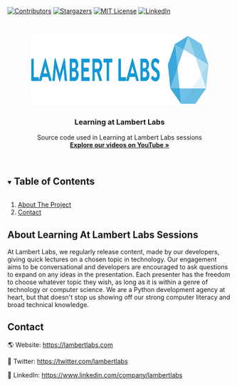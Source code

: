 <!-- PROJECT SHIELDS -->
[![Contributors][contributors-shield]][contributors-url]
[![Stargazers][stars-shield]][stars-url]
[![MIT License][license-shield]][license-url]
[![LinkedIn][linkedin-shield]][linkedin-url]


<!-- PROJECT LOGO -->
<br />
<p align="center">
  <a href="https://lambertlabs.com">
    <img src="https://github.com/lambertlabs/learning-sessions/blob/main/images/logo.png?raw=true" alt="Logo" width="400" height="160">
  </a>

  <h3 align="center">Learning at Lambert Labs</h3>

  <p align="center">
    Source code used in Learning at Lambert Labs sessions
    <br />
    <a href="https://www.youtube.com/channel/UCi7G5sY0IWqSNUMnRptuJmw"><strong>Explore our videos on YouTube »</strong></a>
    <br />
    <br />
  </p>
</p>

<!-- TABLE OF CONTENTS -->
<details open="open">
  <summary><h2 style="display: inline-block">Table of Contents</h2></summary>
  <ol>
    <li><a href="#about-the-project">About The Project</a></li>
    <li><a href="#contact">Contact</a></li>
  </ol>
</details>

<!-- ABOUT LEARNING AT LAMBERT LABS SESSIONS -->
## About Learning At Lambert Labs Sessions

At Lambert Labs, we regularly release content, made by our developers, giving quick lectures on a chosen topic in technology. 
Our engagement aims to be conversational and developers are encouraged to ask questions to expand on any ideas in the presentation.
Each presenter has the freedom to choose whatever topic they wish, as long as it is within a genre of technology or computer science.
We are a Python development agency at heart, but that doesn't stop us showing off our strong computer literacy and broad technical knowledge.

<!-- CONTACT -->
## Contact

🌎 Website: https://lambertlabs.com

📱 Twitter: https://twitter.com/lambertlabs

📝 LinkedIn: https://www.linkedin.com/company/lambertlabs


<!-- MARKDOWN LINKS & IMAGES -->
[contributors-shield]: https://img.shields.io/github/contributors-anon/lambertlabs/learning-sessions?style=for-the-badge
[contributors-url]: https://github.com/lambertlabs/learning-sessions/graphs/contributors
[stars-shield]: https://img.shields.io/github/stars/lambertlabs/learning-sessions?style=for-the-badge
[stars-url]: https://github.com/lambertlabs/learning-sessions/stargazers
[license-shield]: https://img.shields.io/github/license/lambertlabs/learning-sessions?style=for-the-badge
[license-url]: https://github.com/lambertlabs/learning-sessions/blob/main/LICENSE
[linkedin-shield]: https://img.shields.io/badge/-LinkedIn-black.svg?style=for-the-badge&logo=linkedin&colorB=555
[linkedin-url]: https://www.linkedin.com/company/lambertlabs
